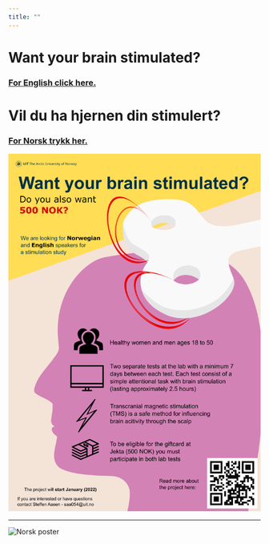 ```yaml
---
title: ""
---
```


# Want your brain stimulated?
### [For **English** click here.](https://uitpsypro.github.io/1/eng-info)


# Vil du ha hjernen din stimulert?
### [For **Norsk** trykk her.](https://uitpsypro.github.io/1/nor-info)


![English poster](/pictures/0-eng-poster-2.png)

---

![Norsk poster](/pictures/0-nor-poster-2.png)



<!---
![test](/pictures/poster.png)
--->
